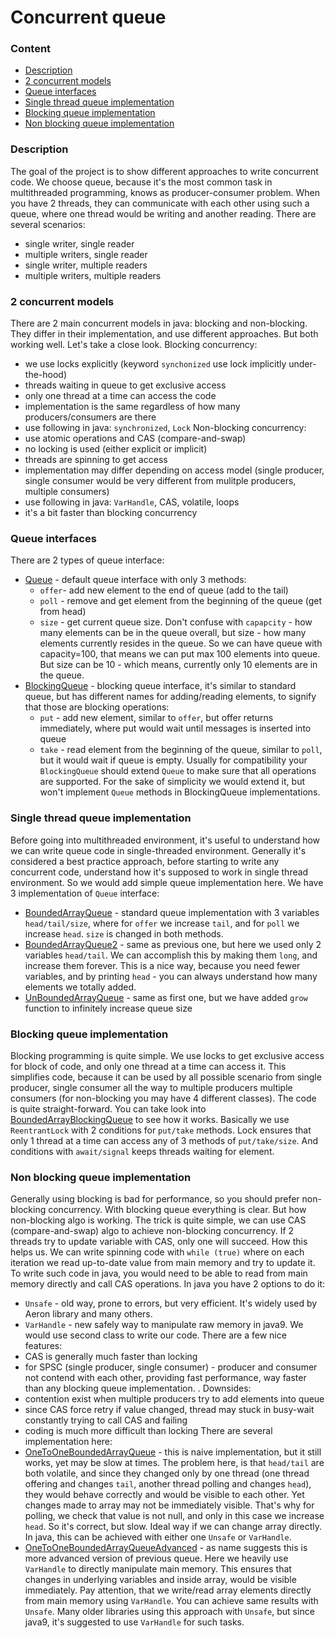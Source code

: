 # Concurrent queue

### Content
* [Description](#description)
* [2 concurrent models](#2-concurrent-models)
* [Queue interfaces](#queue-interfaces)
* [Single thread queue implementation](#single-thread-queue-implementation)
* [Blocking queue implementation](#blocking-queue-implementation)
* [Non blocking queue implementation](#non-blocking-queue-implementation)

### Description
The goal of the project is to show different approaches to write concurrent code. We choose queue, because it's the most common task in multithreaded programming, knows as producer-consumer problem. When you have 2 threads, they can communicate with each other using such a queue, where one thread would be writing and another reading. There are several scenarios:
* single writer, single reader
* multiple writers, single reader
* single writer, multiple readers
* multiple writers, multiple readers

### 2 concurrent models
There are 2 main concurrent models in java: blocking and non-blocking. They differ in their implementation, and use different approaches. But both working well. Let's take a close look.
Blocking concurrency:
* we use locks explicitly (keyword `synchonized` use lock implicitly under-the-hood)
* threads waiting in queue to get exclusive access
* only one thread at a time can access the code
* implementation is the same regardless of how many producers/consumers are there
* use following in java: `synchronized`, `Lock`
Non-blocking concurrency:
* use atomic operations and CAS (compare-and-swap)
* no locking is used (either explicit or implicit)
* threads are spinning to get access
* implementation may differ depending on access model (single producer, single consumer would be very different from mulitple producers, multiple consumers)
* use following in java: `VarHandle`, CAS, volatile, loops
* it's a bit faster than blocking concurrency

### Queue interfaces
There are 2 types of queue interface:
* [Queue](/src/main/java/com/java/queue/interfaces/Queue.java) - default queue interface with only 3 methods:
  * `offer`- add new element to the end of queue (add to the tail)
  * `poll` - remove and get element from the beginning of the queue (get from head)
  * `size` - get current queue size. Don't confuse with `capapcity` - how many elements can be in the queue overall, but size - how many elements currently resides in the queue. So we can have queue with capacity=100, that means we can put max 100 elements into queue. But size can be 10 - which means, currently only 10 elements are in the queue.
* [BlockingQueue](/src/main/java/com/java/queue/interfaces/BlockingQueue.java) - blocking queue interface, it's similar to standard queue, but has different names for adding/reading elements, to signify that those are blocking operations:
  * `put` - add new element, similar to `offer`, but offer returns immediately, where put would wait until messages is inserted into queue
  * `take` - read element from the beginning of the queue, similar to `poll`, but it would wait if queue is empty.
Usually for compatibility your `BlockingQueue` should extend `Queue` to make sure that all operations are supported. For the sake of simplicity we would extend it, but won't implement `Queue` methods in BlockingQueue implementations.

### Single thread queue implementation
Before going into multithreaded environment, it's useful to understand how we can write queue code in single-threaded environment. Generally it's considered a best practice approach, before starting to write any concurrent code, understand how it's supposed to work in single thread environment. So we would add simple queue implementation here.
We have 3 implementation of `Queue` interface:
* [BoundedArrayQueue](/src/main/java/com/java/queue/singlethread/BoundedArrayQueue.java) - standard queue implementation with 3 variables `head/tail/size`, where for `offer` we increase `tail`, and for `poll` we increase `head`. `size` is changed in both methods.
* [BoundedArrayQueue2](/src/main/java/com/java/queue/singlethread/BoundedArrayQueue2.java) - same as previous one, but here we used only 2 variables `head/tail`. We can accomplish this by making them `long`, and increase them forever. This is a nice way, because you need fewer variables, and by printing `head` - you can always understand how many elements we totally added. 
* [UnBoundedArrayQueue](/src/main/java/com/java/queue/singlethread/UnBoundedArrayQueue.java) - same as first one, but we have added `grow` function to infinitely increase queue size


### Blocking queue implementation
Blocking programming is quite simple. We use locks to get exclusive access for block of code, and only one thread at a time can access it. This simplifies code, because it can be used by all possible scenario from single producer, single consumer all the way to multiple producers multiple consumers (for non-blocking you may have 4 different classes). The code is quite straight-forward. You can take look into [BoundedArrayBlockingQueue](/src/main/java/com/java/queue/blocking/BoundedArrayBlockingQueue.java) to see how it works. Basically we use `ReentrantLock` with 2 conditions for `put/take` methods. Lock ensures that only 1 thread at a time can access any of 3 methods of `put/take/size`. And conditions with `await/signal` keeps threads waiting for element.

### Non blocking queue implementation
Generally using blocking is bad for performance, so you should prefer non-blocking concurrency.
With blocking queue everything is clear. But how non-blocking algo is working. The trick is quite simple, we can use CAS (compare-and-swap) algo to achieve non-blocking concurrency. If 2 threads try to update variable with CAS, only one will succeed. How this helps us. We can write spinning code with `while (true)` where on each iteration we read up-to-date value from main memory and try to update it. To write such code in java, you would need to be able to read from main memory directly and call CAS operations. In java you have 2 options to do it:
* `Unsafe` - old way, prone to errors, but very efficient. It's widely used by Aeron library and many others.
* `VarHandle` - new safely way to manipulate raw memory in java9.
We would use second class to write our code.
There are a few nice features:
* CAS is generally much faster than locking
* for SPSC (single producer, single consumer) - producer and consumer not contend with each other, providing fast performance, way faster than any blocking queue implementation. .
Downsides:
* contention exist when multiple producers try to add elements into queue
* since CAS force retry if value changed, thread may stuck in busy-wait constantly trying to call CAS and failing
* coding is much more difficult than locking
There are several implementation here:
* [OneToOneBoundedArrayQueue](/src/main/java/com/java/queue/nonblocking/OneToOneBoundedArrayQueue.java) - this is naive implementation, but it still works, yet may be slow at times. The problem here, is that `head/tail` are both volatile, and since they changed only by one thread (one thread offering and changes `tail`, another thread polling and changes `head`), they would behave correctly and would be visible to each other. Yet changes made to array may not be immediately visible. That's why for polling, we check that value is not null, and only in this case we increase `head`. So it's correct, but slow. Ideal way if we can change array directly. In java, this can be achieved with either one `Unsafe` or `VarHandle`.
*  [OneToOneBoundedArrayQueueAdvanced](/src/main/java/com/java/queue/nonblocking/OneToOneBoundedArrayQueueAdvanced.java) - as name suggests this is more advanced version of previous queue. Here we heavily use `VarHandle` to directly manipulate main memory. This ensures that changes in underlying variables and inside array, would be visible immediately. Pay attention, that we write/read array elements directly from main memory using `VarHandle`. You can achieve same results with `Unsafe`. Many older libraries using this approach with `Unsafe`, but since java9, it's suggested to use `VarHandle` for such tasks.